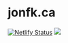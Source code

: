 # jonfk.ca

[![Netlify Status](https://api.netlify.com/api/v1/badges/ddb0204c-1ba3-44f8-85f9-8e039d095cfa/deploy-status)](https://app.netlify.com/sites/jonfk-ca/deploys)
![](https://github.com/jonfk/jonfk.ca/workflows/Node%20CI/badge.svg)

